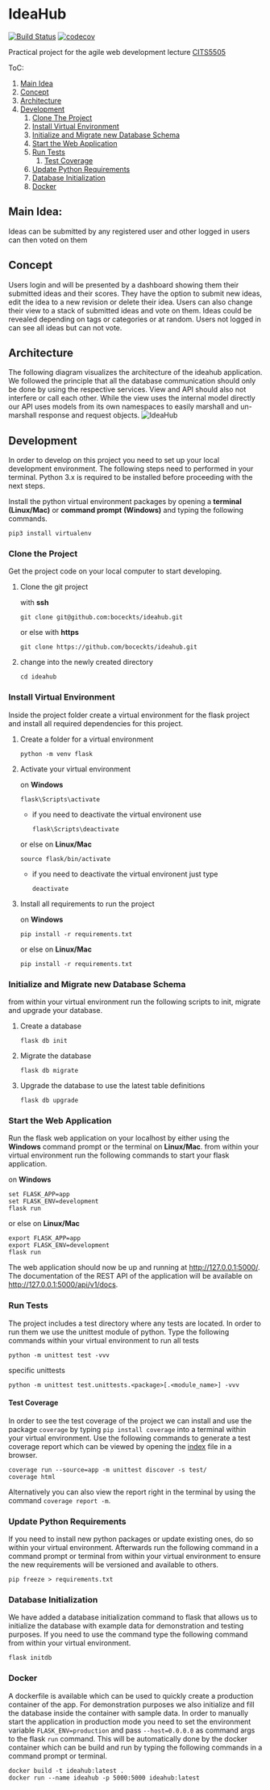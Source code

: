 # IdeaHub
[![Build Status](https://travis-ci.com/boceckts/ideahub.svg?token=peqtbSMtxkonhsy4FdNH&branch=master)](https://travis-ci.com/boceckts/ideahub)
[![codecov](https://codecov.io/gh/boceckts/ideahub/branch/master/graph/badge.svg?token=2iHhFVNnIr)](https://codecov.io/gh/boceckts/ideahub)

Practical project for the agile web development lecture [CITS5505](http://teaching.csse.uwa.edu.au/units/CITS3403/index.php?fname=projects&project=yes)

ToC:
1. [Main Idea](#main-Idea)
2. [Concept](#concept)
3. [Architecture](#Architecture)
4. [Development](#development)
    1. [Clone The Project](#clone-the-project)
    2. [Install Virtual Environment](#install-virtual-environment)
    3. [Initialize and Migrate new Database Schema](#initialize-and-migrate-new-database-schema)
    4. [Start the Web Application](#start-the-web-application)
    5. [Run Tests](#run-tests)
        1. [Test Coverage](#test-coverage)
    6. [Update Python Requirements](#update-python-requirements)
    7. [Database Initialization](#database-initialization)
    8. [Docker](#docker)


## Main Idea:
Ideas can be submitted by any registered user and other logged in users can then voted on them

## Concept
Users login and will be presented by a dashboard showing them their submitted ideas and their scores.
They have the option to submit new ideas, edit the idea to a new revision or delete their idea.
Users can also change their view to a stack of submitted ideas and vote on them.
Ideas could be revealed depending on tags or categories or at random.
Users not logged in can see all ideas but can not vote.


## Architecture
The following diagram visualizes the architecture of the ideahub application.
We followed the principle that all the database communication should only be done by using the respective services.
View and API should also not interfere or call each other.
While the view uses the internal model directly our API uses models from its own namespaces to easily marshall and un-marshall response and request objects.
![IdeaHub](ideahub-architecture.jpg)

## Development
In order to develop on this project you need to set up your local development environment.
The following steps need to performed in your terminal.
Python 3.x is required to be installed before proceeding with the next steps.

Install the python virtual environment packages by opening a **terminal** **(Linux/Mac)** or **command prompt** **(Windows)** and typing the following commands.
```
pip3 install virtualenv
```

### Clone the Project
Get the project code on your local computer to start developing.

1. Clone the git project

    with **ssh**
    ```
    git clone git@github.com:boceckts/ideahub.git
    ```
    or else with **https**
    ```
    git clone https://github.com/boceckts/ideahub.git
    ```

2. change into the newly created directory
    ```
    cd ideahub
    ```

### Install Virtual Environment
Inside the project folder create a virtual environment for the flask project and install all required dependencies for this project.

1. Create a folder for a virtual environment
    ```
    python -m venv flask
    ```

2. Activate your virtual environment
    
    on **Windows**
    ```
    flask\Scripts\activate
    ```
    - if you need to deactivate the virtual environent use
        ```
        flask\Scripts\deactivate
        ```
    or else on **Linux/Mac**
    ```
    source flask/bin/activate
    ```
    - if you need to deactivate the virtual environent just type
        ```
        deactivate
        ```

3. Install all requirements to run the project

    on **Windows**
    ```
    pip install -r requirements.txt
    ```
    or else on **Linux/Mac**
    ```
    pip install -r requirements.txt
    ```

### Initialize and Migrate new Database Schema
from within your virtual environment run the following scripts to init, migrate and upgrade your database.
1. Create a database
    ```
    flask db init
    ```
2. Migrate the database
    ```
    flask db migrate
    ```
3. Upgrade the database to use the latest table definitions
    ```
    flask db upgrade
    ```


### Start the Web Application
Run the flask web application on your localhost by either using the **Windows** command prompt or the terminal on **Linux/Mac**.
from within your virtual environment run the following commands to start your flask application.

on **Windows**
```
set FLASK_APP=app
set FLASK_ENV=development
flask run
```
or else on **Linux/Mac**
```
export FLASK_APP=app
export FLASK_ENV=development
flask run
```

The web application should now be up and running at http://127.0.0.1:5000/.
The documentation of the REST API of the application will be available on http://127.0.0.1:5000/api/v1/docs.

### Run Tests
The project includes a test directory where any tests are located. In order to run them we use the unittest module of python.
Type the following commands within your virtual environment to run
all tests
```
python -m unittest test -vvv
```
specific unittests
```
python -m unittest test.unittests.<package>[.<module_name>] -vvv
```


#### Test Coverage
In order to see the test coverage of the project we can install and use the package `coverage` by typing `pip install coverage` into a terminal within your virtual environment.
Use the following commands to generate a test coverage report which can be viewed by opening the [index](htmlcov/index.html) file in a browser.
```
coverage run --source=app -m unittest discover -s test/
coverage html
```
Alternatively you can also view the report right in the terminal by using the command `coverage report -m`.


### Update Python Requirements
If you need to install new python packages or update existing ones, do so within your virtual environment.
Afterwards run the following command in a command prompt or terminal from within your virtual environment to ensure the new requirements will be versioned and available to others.
```
pip freeze > requirements.txt
```


### Database Initialization
We have added a database initialization command to flask that allows us to initialize the database with example data for demonstration and testing purposes.
If you need to use the command type the following command from within your virtual environment.
```
flask initdb
```

### Docker
A dockerfile is available which can be used to quickly create a production container of the app.
For demonstration purposes we also initialize and fill the database inside the container with sample data.
In order to manually start the application in production mode you need to set the environment variable `FLASK_ENV=production` and pass `--host=0.0.0.0` as command args to the flask `run` command.
This will be automatically done by the docker container which can be build and run by typing the following commands in a command prompt or terminal.
```
docker build -t ideahub:latest .
docker run --name ideahub -p 5000:5000 ideahub:latest
```